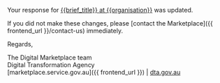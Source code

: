 Your response for [{{brief_title}} at {{organisation}}]({{brief_url}}) was updated.  
  
If you did not make these changes, please [contact the Marketplace]({{ frontend_url }}/contact-us) immediately.  
  
Regards,  
  
The Digital Marketplace team  
Digital Transformation Agency  
[marketplace.service.gov.au]({{ frontend_url }}) | [dta.gov.au](https://dta.gov.au)
